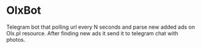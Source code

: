 # OlxBot
 
Telegram bot that polling url every N seconds and parse new added ads on Olx.pl resource. 
After finding new ads it send it to telegram chat with photos.
